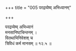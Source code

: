 +++
title = "005 परद्रव्येष्व् अभिध्यानम्"

+++

परद्रव्येष्व् अभिध्यानं  
मनसानिष्टचिन्तनम् ।  
वितथाभिनिवेशश् च  
त्रिविधं कर्म मानसम्  ॥ १२.५ ॥